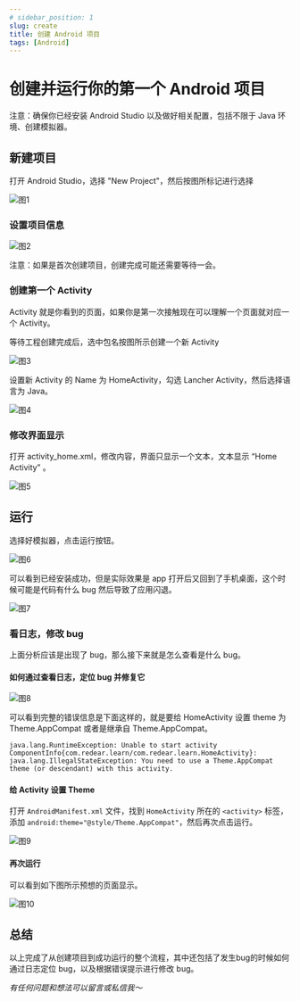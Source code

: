 ```yaml
---
# sidebar_position: 1
slug: create
title: 创建 Android 项目
tags: [Android]
---
```

# 创建并运行你的第一个 Android 项目

注意：确保你已经安装 Android Studio 以及做好相关配置，包括不限于 Java 环境、创建模拟器。


## 新建项目

打开 Android Studio，选择 "New Project"，然后按图所标记进行选择

![图1](./create_project_img/1.jpg)


### 设置项目信息
![图2](./create_project_img/2.jpg)

注意：如果是首次创建项目，创建完成可能还需要等待一会。


### 创建第一个 Activity

Activity 就是你看到的页面，如果你是第一次接触现在可以理解一个页面就对应一个 Activity。

等待工程创建完成后，选中包名按图所示创建一个新 Activity

![图3](./create_project_img/3.jpg)


设置新 Activity 的 Name 为 HomeActivity，勾选 Lancher Activity，然后选择语言为 Java。

![图4](./create_project_img/4.jpg)


### 修改界面显示

打开 activity_home.xml，修改内容，界面只显示一个文本，文本显示 “Home Activity” 。

![图5](./create_project_img/5.jpg)


## 运行
选择好模拟器，点击运行按钮。

![图6](./create_project_img/6.jpg)


可以看到已经安装成功，但是实际效果是 app 打开后又回到了手机桌面，这个时候可能是代码有什么 bug 然后导致了应用闪退。

![图7](./create_project_img/7.jpg)


### 看日志，修改 bug

上面分析应该是出现了 bug，那么接下来就是怎么查看是什么 bug。


#### 如何通过查看日志，定位 bug 并修复它

![图8](./create_project_img/8.jpg)


可以看到完整的错误信息是下面这样的，就是要给 HomeActivity 设置 theme 为 Theme.AppCompat 或者是继承自 Theme.AppCompat。
```
java.lang.RuntimeException: Unable to start activity ComponentInfo{com.redear.learn/com.redear.learn.HomeActivity}: java.lang.IllegalStateException: You need to use a Theme.AppCompat theme (or descendant) with this activity.
```

#### 给 Activity 设置 Theme

打开 `AndroidManifest.xml` 文件，找到 `HomeActivity` 所在的 `<activity>` 标签，添加 `android:theme="@style/Theme.AppCompat"`，然后再次点击运行。

![图9](./create_project_img/9.jpg)


#### 再次运行

可以看到如下图所示预想的页面显示。

![图10](./create_project_img/10.jpg)


## 总结

以上完成了从创建项目到成功运行的整个流程，其中还包括了发生bug的时候如何通过日志定位 bug，以及根据错误提示进行修改 bug。



*有任何问题和想法可以留言或私信我～*